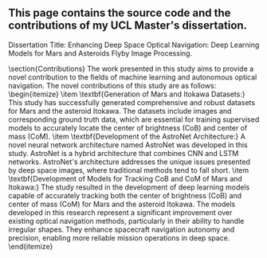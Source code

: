 ## This page contains the source code and the contributions of my UCL Master's dissertation.
Dissertation Title:
Enhancing Deep Space Optical Navigation: Deep Learning Models for Mars and Asteroids Flyby Image Processing.

\section{Contributions}
The work presented in this study aims to provide a novel contribution to the fields of machine learning and autonomous optical navigation. The novel contributions of this study are as follows:
\begin{itemize}
    \item \textbf{Generation of Mars and Itokawa Datasets:} This study has successfully generated comprehensive and robust datasets for Mars and the asteroid Itokawa. The datasets include images and corresponding ground truth data, which are essential for training supervised models to accurately locate the center of brightness (CoB) and center of mass (CoM).
    \item \textbf{Development of the AstroNet Architecture:} A novel neural network architecture named AstroNet was developed in this study. AstroNet is a hybrid architecture that combines CNN and LSTM networks. AstroNet's architecture addresses the unique issues presented by deep space images, where traditional methods tend to fall short.
    \item \textbf{Development of Models for Tracking CoB and CoM of Mars and Itokawa:} The study resulted in the development of deep learning models capable of accurately tracking both the center of brightness (CoB) and center of mass (CoM) for Mars and the asteroid Itokawa. The models developed in this research represent a significant improvement over existing optical navigation methods, particularly in their ability to handle irregular shapes. They enhance spacecraft navigation autonomy and precision, enabling more reliable mission operations in deep space.
\end{itemize}
